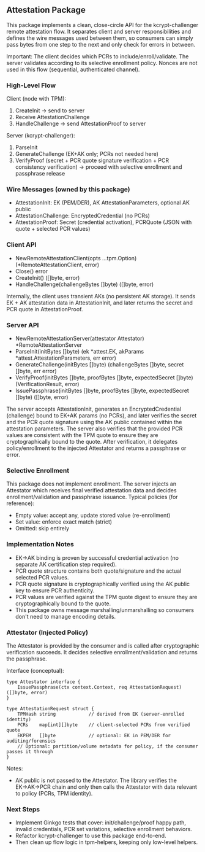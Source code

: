 ## Attestation Package

This package implements a clean, close-circle API for the kcrypt-challenger remote attestation flow. It separates client and server responsibilities and defines the wire messages used between them, so consumers can simply pass bytes from one step to the next and only check for errors in between.

Important: The client decides which PCRs to include/enroll/validate. The server validates according to its selective enrollment policy. Nonces are not used in this flow (sequential, authenticated channel).

### High-Level Flow

Client (node with TPM):
1) CreateInit → send to server
2) Receive AttestationChallenge
3) HandleChallenge → send AttestationProof to server

Server (kcrypt-challenger):
1) ParseInit
2) GenerateChallenge (EK+AK only; PCRs not needed here)
3) VerifyProof (secret + PCR quote signature verification + PCR consistency verification) → proceed with selective enrollment and passphrase release

### Wire Messages (owned by this package)
- AttestationInit: EK (PEM/DER), AK AttestationParameters, optional AK public
- AttestationChallenge: EncryptedCredential (no PCRs)
- AttestationProof: Secret (credential activation), PCRQuote (JSON with quote + selected PCR values)

### Client API
- NewRemoteAttestationClient(opts ...tpm.Option) (*RemoteAttestationClient, error)
- Close() error
- CreateInit() ([]byte, error)
- HandleChallenge(challengeBytes []byte) ([]byte, error)

Internally, the client uses transient AKs (no persistent AK storage). It sends EK + AK attestation data in AttestationInit, and later returns the secret and PCR quote in AttestationProof.

### Server API
- NewRemoteAttestationServer(attestator Attestator) *RemoteAttestationServer
- ParseInit(initBytes []byte) (ek *attest.EK, akParams *attest.AttestationParameters, err error)
- GenerateChallenge(initBytes []byte) (challengeBytes []byte, secret []byte, err error)
- VerifyProof(initBytes []byte, proofBytes []byte, expectedSecret []byte) (VerificationResult, error)
- IssuePassphrase(initBytes []byte, proofBytes []byte, expectedSecret []byte) ([]byte, error)

The server accepts AttestationInit, generates an EncryptedCredential (challenge) bound to EK+AK params (no PCRs), and later verifies the secret and the PCR quote signature using the AK public contained within the attestation parameters. The server also verifies that the provided PCR values are consistent with the TPM quote to ensure they are cryptographically bound to the quote. After verification, it delegates policy/enrollment to the injected Attestator and returns a passphrase or error.

### Selective Enrollment
This package does not implement enrollment. The server injects an Attestator which receives final verified attestation data and decides enrollment/validation and passphrase issuance. Typical policies (for reference):
- Empty value: accept any, update stored value (re-enrollment)
- Set value: enforce exact match (strict)
- Omitted: skip entirely

### Implementation Notes
- EK→AK binding is proven by successful credential activation (no separate AK certification step required).
- PCR quote structure contains both quote/signature and the actual selected PCR values.
- PCR quote signature is cryptographically verified using the AK public key to ensure PCR authenticity.
- PCR values are verified against the TPM quote digest to ensure they are cryptographically bound to the quote.
- This package owns message marshalling/unmarshalling so consumers don't need to manage encoding details.

### Attestator (Injected Policy)
The Attestator is provided by the consumer and is called after cryptographic verification succeeds. It decides selective enrollment/validation and returns the passphrase.

Interface (conceptual):

```
type Attestator interface {
    IssuePassphrase(ctx context.Context, req AttestationRequest) ([]byte, error)
}

type AttestationRequest struct {
    TPMHash string            // derived from EK (server-enrolled identity)
    PCRs    map[int][]byte    // client-selected PCRs from verified quote
    EKPEM   []byte            // optional: EK in PEM/DER for auditing/forensics
    // Optional: partition/volume metadata for policy, if the consumer passes it through
}
```

Notes:
- AK public is not passed to the Attestator. The library verifies the EK→AK→PCR chain and only then calls the Attestator with data relevant to policy (PCRs, TPM identity).

### Next Steps
- Implement Ginkgo tests that cover: init/challenge/proof happy path, invalid credentials, PCR set variations, selective enrollment behaviors.
- Refactor kcrypt-challenger to use this package end-to-end.
- Then clean up flow logic in tpm-helpers, keeping only low-level helpers.


